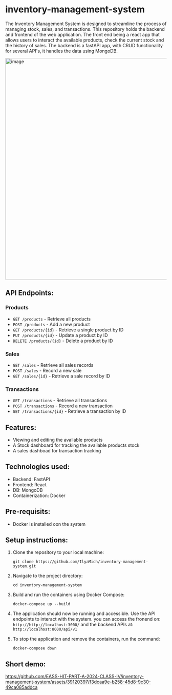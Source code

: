 # inventory-management-system
The Inventory Management System is designed to streamline the process of managing stock, sales, and transactions.
This repository holds the backend and frontend of the web application. The front end being a react app that allows users
to interact the available products, check the current stock and the history of sales.
The backend is a fastAPI app, with CRUD functionality for several API's, it handles the data using MongoDB.

<img width="691" alt="image" src="https://github.com/EASS-HIT-PART-A-2024-CLASS-IV/inventory-management-system/assets/39120397/e3cfafb5-8810-4c07-b2e0-10eff7260090">


## API Endpoints:
### Products
- `GET /products` - Retrieve all products
- `POST /products` - Add a new product
- `GET /products/{id}` - Retrieve a single product by ID
- `PUT /products/{id}` - Update a product by ID
- `DELETE /products/{id}` - Delete a product by ID

### Sales
- `GET /sales` - Retrieve all sales records
- `POST /sales` - Record a new sale
- `GET /sales/{id}` - Retrieve a sale record by ID

### Transactions
- `GET /transactions` - Retrieve all transactions
- `POST /transactions` - Record a new transaction
- `GET /transactions/{id}` - Retrieve a transaction by ID

## Features:
- Viewing and editing the available products
- A Stock dashboard for tracking the available products stock
- A sales dashboad for transaction tracking

## Technologies used:
- Backend: FastAPI
- Frontend: React
- DB: MongoDB
- Containerization: Docker

## Pre-requisits:
- Docker is installed oon the system

## Setup instructions:
  1. Clone the repository to your local machine:
     
     `git clone https://github.com/IlyaMich/inventory-management-system.git`
     
  2. Navigate to the project directory:
     
     `cd inventory-management-system`
     
  3. Build and run the containers using Docker Compose:
     
     `docker-compose up --build`
     
  4. The application should now be running and accessible. Use the API endpoints to interact with the system.
     you can access the fronend on: `http://http://localhost:3000/` and the backend APIs at: `http://localhost:8000/api/v1`
     
  5. To stop the application and remove the containers, run the command:
      
     `docker-compose down`

## Short demo:
https://github.com/EASS-HIT-PART-A-2024-CLASS-IV/inventory-management-system/assets/39120397/f3dcaa9e-b258-45d8-9c30-49ca085addca


